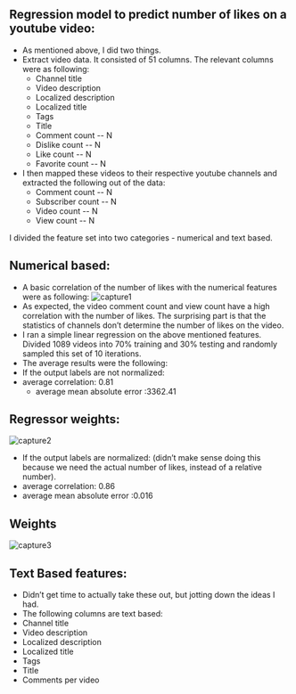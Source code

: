 ## Regression model to predict number of likes on a youtube video:
* As mentioned above, I did two things.
* Extract video data. It consisted of 51 columns. The relevant columns were as following:
  * Channel title
  * Video description
  * Localized description
  * Localized title
  * Tags
  * Title
  * Comment count -- N
  * Dislike count -- N
  * Like count -- N
  * Favorite count -- N
* I then mapped these videos to their respective youtube channels and extracted the following out of the data:
  * Comment count -- N
  * Subscriber count -- N
  * Video count -- N
  * View count  -- N

I divided the feature set into two categories - numerical and text based. 

## Numerical based:
* A basic correlation of the number of likes with the numerical features were as following:
![capture1](https://cloud.githubusercontent.com/assets/10993808/26173422/637f0080-3b69-11e7-8fc6-e9474e383323.PNG)
* As expected, the video comment count and view count have a high correlation with the number of likes. The surprising part is that the statistics of channels don’t determine the number of likes on the video. 
* I ran a simple linear regression on the above mentioned features. Divided 1089 videos into 70% training and 30% testing and randomly sampled this set of 10 iterations. 
* The average results were the following:
 * If the output labels are not normalized:
  * average correlation: 0.81
	 * average mean absolute error :3362.41

## Regressor weights: 

![capture2](https://cloud.githubusercontent.com/assets/10993808/26173483/a366f07c-3b69-11e7-8137-a5234c5260b5.PNG)</br>
* If the output labels are normalized: (didn’t make sense doing this because we need the actual number of likes, instead of a relative number).
 * average correlation: 0.86
 * average mean absolute error :0.016

## Weights

![capture3](https://cloud.githubusercontent.com/assets/10993808/26173489/a6d52a80-3b69-11e7-80d0-9ca11b319638.PNG)


## Text Based features:
* Didn’t get time to actually take these out, but jotting down the ideas I had. 
* The following columns are text based:
* Channel title
* Video description
* Localized description
* Localized title
* Tags
* Title
* Comments per video

